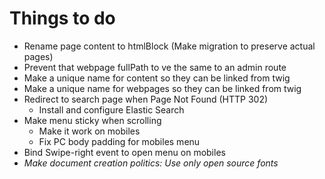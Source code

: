 Things to do
============

+ Rename page content to htmlBlock (Make migration to preserve actual pages)
+ Prevent that webpage fullPath to ve the same to an admin route
+ Make a unique name for content so they can be linked from twig
+ Make a unique name for webpages so they can be linked from twig
+ Redirect to search page when Page Not Found (HTTP 302)
  + Install and configure Elastic Search
+ Make menu sticky when scrolling
  + Make it work on mobiles
  + Fix PC body padding for mobiles menu
+ Bind Swipe-right event to open menu on mobiles
+ *Make document creation politics: Use only open source fonts*